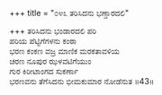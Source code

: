 +++
title = "೦೪೩ ತರಿಸಿದನು ಭಣ್ಡಾರದಲಿ"

+++
ತರಿಸಿದನು ಭಂಡಾರದಲಿ ಪರಿ  
ಪರಿಯ ಪೆಟ್ಟಿಗೆಗಳನು ಕಂಠಾ  
ಭರಣ ಕಂಕಣ ವಜ್ರ ಮಾಣಿಕ ಮರಕತಾವಳಿಯ  
ಚರಣ ನೂಪುರ ಝಳವಟಿಗೆಯುಂ  
ಗುರ ಕಿರೀಟಾಂಗದ ಸುಕರ್ಣಾ  
ಭರಣವನು ತೆಗೆಸಿದನು ಭೀಮಕುಮಾರ ನೋಡೆನುತ   ॥43॥